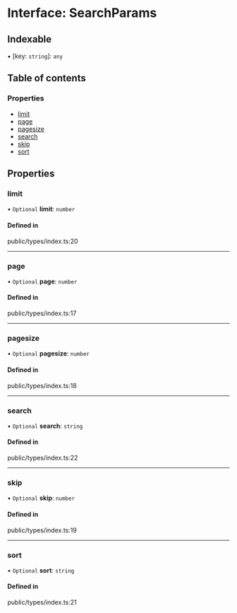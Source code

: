 # Interface: SearchParams

## Indexable

▪ [key: `string`]: `any`

## Table of contents

### Properties

- [limit](../wiki/SearchParams#limit)
- [page](../wiki/SearchParams#page)
- [pagesize](../wiki/SearchParams#pagesize)
- [search](../wiki/SearchParams#search)
- [skip](../wiki/SearchParams#skip)
- [sort](../wiki/SearchParams#sort)

## Properties

### limit

• `Optional` **limit**: `number`

#### Defined in

public/types/index.ts:20

___

### page

• `Optional` **page**: `number`

#### Defined in

public/types/index.ts:17

___

### pagesize

• `Optional` **pagesize**: `number`

#### Defined in

public/types/index.ts:18

___

### search

• `Optional` **search**: `string`

#### Defined in

public/types/index.ts:22

___

### skip

• `Optional` **skip**: `number`

#### Defined in

public/types/index.ts:19

___

### sort

• `Optional` **sort**: `string`

#### Defined in

public/types/index.ts:21
